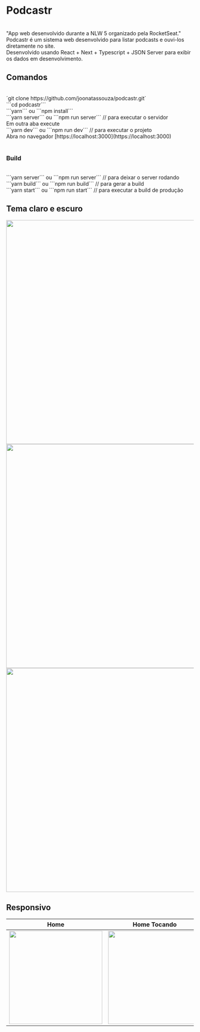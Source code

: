 # Podcastr

<br/>
"App web desenvolvido durante a NLW 5 organizado pela RocketSeat."
<br/>
Podcastr é um sistema web desenvolvido para listar podcasts e ouvi-los diretamente no site.
<br/>
Desenvolvido usando React + Next + Typescript + JSON Server para exibir os dados em desenvolvimento.
<br/>

## Comandos

<br/>
´git clone https://github.com/joonatassouza/podcastr.git`
<br/>
```cd podcastr```
<br/>
```yarn``` ou ```npm install```
<br/>
```yarn server``` ou ```npm run server``` // para executar o servidor
<br/>
Em outra aba execute
<br/>
```yarn dev``` ou ```npm run dev``` // para executar o projeto
<br/>
Abra no navegador [https://localhost:3000](https://localhost:3000)
<br/>
<br/>

### Build

<br/>
```yarn server``` ou ```npm run server``` // para deixar o server rodando
<br/>
```yarn build``` ou ```npm run build``` // para gerar a build
<br/>
```yarn start``` ou ```npm run start``` // para executar a build de produção

## Tema claro e escuro

<img src="web-home-dark.png" width="600">
<img src="web-detail-light.png" width="600">
<img src="web-home-playing-light.png" width="600">

## Responsivo

| Home                                  | Home Tocando                                          | Detalhes do podcast                                   |
| --------------------------------------------- | ----------------------------------------------------- | ---------------------------------------------- |
| <img src="mobile-home-light.png" width="250"> | <img src="mobile-home-playing-light.png" width="250"> | <img src="mobile-detail-dark.png" width="250"> |
